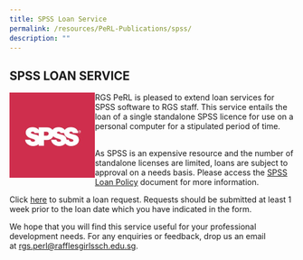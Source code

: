 ```yaml
---
title: SPSS Loan Service
permalink: /resources/PeRL-Publications/spss/
description: ""
---
```



## SPSS LOAN SERVICE

<img src="/images/spss.jpg" style="width:30%" align=left>

RGS PeRL is pleased to extend loan services for SPSS software to RGS staff. This service entails the loan of a single standalone SPSS licence for use on a personal computer for a stipulated period of time.<br><br>

As SPSS is an expensive resource and the number of standalone licenses are limited, loans are subject to approval on a needs basis. Please access the [SPSS Loan Policy](/files/SPSS%20Loan%20Policy%20for%20RGS%20Staff_April%202015.pdf) document for more information.

Click [here](https://inet.rgs.edu.sg/staff/PeRL/PeRL-Office/Lists/SPSS_Loan/AllItems.aspx) to submit a loan request. Requests should be submitted at least 1 week prior to the loan date which you have indicated in the form.

We hope that you will find this service useful for your professional development needs. For any enquiries or feedback, drop us an email at [rgs.perl@rafflesgirlssch.edu.sg](mailto:rgs.perl@rafflesgirlssch.edu.sg).